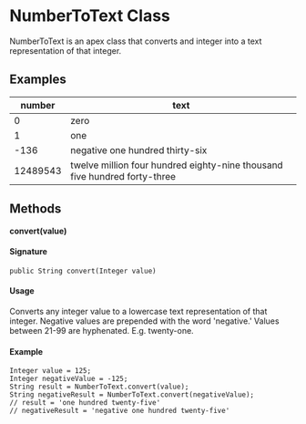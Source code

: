 # NumberToText Class

NumberToText is an apex class that converts and integer into a text representation of that integer.
## Examples
|number|text|
|--|--|
|0|zero|
|1|one|
|-136|negative one hundred thirty-six|
|12489543|twelve million four hundred eighty-nine thousand five hundred forty-three|

## Methods

**convert(value)** 

#### Signature

`public String convert(Integer value)`

#### Usage
Converts any integer value to a lowercase text representation of that integer. Negative values are prepended with the word 'negative.' Values between 21-99 are hyphenated. E.g. twenty-one.
#### Example

    Integer value = 125;
    Integer negativeValue = -125;
    String result = NumberToText.convert(value);
    String negativeResult = NumberToText.convert(negativeValue);
    // result = 'one hundred twenty-five'
    // negativeResult = 'negative one hundred twenty-five'